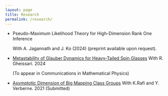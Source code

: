 ```yaml
---
layout: page
title: Research
permalink: /research/
---
```

- Pseudo-Maximum Likelihood Theory for High-Dimension Rank One Inference

  With A. Jagannath and J. Ko (2024) (preprint available upon request). 
- [Metastability of Glauber Dynamics for Heavy-Tailed Spin Glasses](https://arxiv.org/abs/2407.11874) With R. Gheissari. 2024

  (To appear in Communications in Mathematical Physics)
- [Asymptotic Dimension of Big Mapping Class Groups](https://arxiv.org/abs/2110.03087) With K.Rafi and Y. Verberne. 2021 (Submitted)
